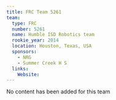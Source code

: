 ```yaml
---
title: FRC Team 5261
team:
  type: FRC
  number: 5261
  name: Humble ISD Robotics team
  rookie_year: 2014
  location: Houston, Texas, USA
  sponsors:
    - NRG
    - Summer Creek H S
  links:
    Website: 
---
```

No content has been added for this team